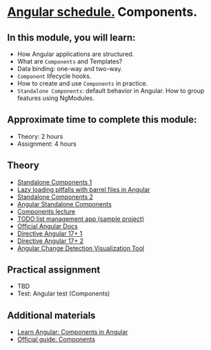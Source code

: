 # [Angular schedule.](../../README.md) Components.

## In this module, you will learn:

- How Angular applications are structured.
- What are `Components` and Templates?
- Data binding: one-way and two-way.
- `Component` lifecycle hooks.
- How to create and use `Components` in practice.
- `Standalone Components`: default behavior in Angular. How to group features using NgModules.

## Approximate time to complete this module:

- Theory: 2 hours
- Assignment: 4 hours

## Theory

- [Standalone Components 1](https://www.youtube.com/watch?v=x5PZwb4XurU)
- [Lazy loading pitfalls with barrel files in Angular](https://medium.com/@iamjustin/you-might-not-be-lazy-loading-properly-in-angular-pitfall-of-barrel-files-eb2995d19b10)
- [Standalone Components 2](https://www.youtube.com/watch?v=NYqjdqBySmY)
- [Angular Standalone Components](https://www.youtube.com/watch?v=v1omt9uVpXk)
- [Components lecture](https://www.youtube.com/watch?v=R0nRX8jD2D0&list=PL1w1q3fL4pmj9k1FrJ3Pe91EPub2_h4jF&index=4)
- [TODO list management app (sample project)](https://github.com/pavelrazuvalau/todo-list-management/tree/ce415c7a0746d8b4f70b8898a6e331d7856f50e9)
- [Official Angular Docs](https://angular.dev/guide/components)
- [Directive Angular 17+ 1](https://www.youtube.com/watch?v=W5l5r0tCsAk)
- [Directive Angular 17+ 2](https://www.youtube.com/watch?v=loB7f_2YlfY)
- [Angular Change Detection Visualization Tool](https://maximilian-r.github.io/angular-change-detection-visualization/)

## Practical assignment

- TBD
- Test: Angular test (Components)

## Additional materials

- [Learn Angular: Components in Angular](https://angular.dev/tutorials/learn-angular/1-components-in-angular)
- [Official guide: Components](https://angular.dev/guide/components)
